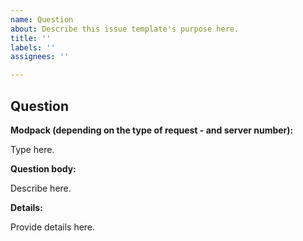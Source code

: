 ```yaml
---
name: Question
about: Describe this issue template's purpose here.
title: ''
labels: ''
assignees: ''

---
```


## Question

**Modpack (depending on the type of request - and server number):** 

Type here.

**Question body:**

Describe here.

**Details:**

Provide details here.
